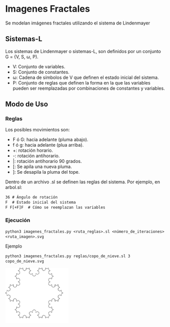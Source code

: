 # Imagenes Fractales
Se modelan imágenes fractales utilizando el sistema de Lindenmayer

## Sistemas-L
Los sistemas de Lindenmayer o sistemas-L, son definidos por un conjunto G = {V, S, ω, P).
* V: Conjunto de variables.
* S: Conjunto de constantes.
* ω: Cadena de símbolos de V que definen el estado inicial del sistema.
* P: Conjunto de reglas que definen la forma en la que las variables pueden ser reemplazadas por combinaciones de constantes y variables.

## Modo de Uso
### Reglas

Los posibles movimientos son:
* F ó G: hacia adelante (pluma abajo).
* f ó g: hacia adelante (plua arriba).
* +: rotación horario.
* -: rotación antihorario.
* |: rotación antihorario 90 grados.
* [: Se apila una nueva pluma.
* ]: Se desapila la pluma del tope.


Dentro de un archivo <reglas>.sl se definen las reglas del sistema. Por ejemplo, en arbol.sl:
```
36 # Ángulo de rotación
F  # Estado inicial del sistema
F F[+F]F  # Cómo se reemplazan las variables
```
### Ejecución
```
python3 imagenes_fractales.py <ruta_reglas>.sl <número_de_iteraciones> <ruta_imagen>.svg 
```
Ejemplo
```
python3 imagenes_fractales.py reglas/copo_de_nieve.sl 3 copo_de_nieve.svg
```
  
<img src="https://github.com/lfernandezs/Imagenes-Fractales/blob/master/fractales/copo_de_nieve.svg" alt="Copo de nieve" width="200"/>
